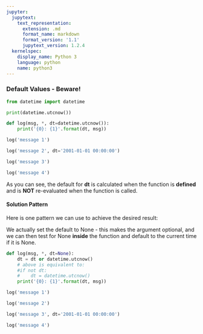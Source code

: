 ```yaml
---
jupyter:
  jupytext:
    text_representation:
      extension: .md
      format_name: markdown
      format_version: '1.1'
      jupytext_version: 1.2.4
  kernelspec:
    display_name: Python 3
    language: python
    name: python3
---
```


### Default Values - Beware!

```python
from datetime import datetime
```

```python
print(datetime.utcnow())
```

```python
def log(msg, *, dt=datetime.utcnow()):
    print('{0}: {1}'.format(dt, msg))
```

```python
log('message 1')
```

```python
log('message 2', dt='2001-01-01 00:00:00')
```

```python
log('message 3')
```

```python
log('message 4')
```

As you can see, the default for **dt** is calculated when the function is **defined** and is **NOT** re-evaluated when the function is called.


#### Solution Pattern


Here is one pattern we can use to achieve the desired result:

We actually set the default to None - this makes the argument optional, and we can then test for None **inside** the function and default to the current time if it is None.

```python
def log(msg, *, dt=None):
    dt = dt or datetime.utcnow()
    # above is equivalent to:
    #if not dt:
    #    dt = datetime.utcnow()
    print('{0}: {1}'.format(dt, msg))    
```

```python
log('message 1')
```

```python
log('message 2')
```

```python
log('message 3', dt='2001-01-01 00:00:00')
```

```python
log('message 4')
```
